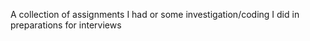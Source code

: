A collection of assignments I had or some investigation/coding I did in preparations for interviews
